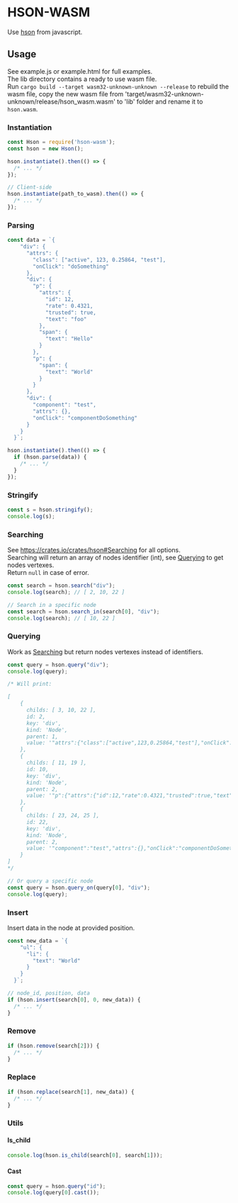 # HSON-WASM

Use [hson](https://crates.io/crates/hson) from javascript.

## Usage

See example.js or example.html for full examples.  
The lib directory contains a ready to use wasm file.  
Run `cargo build --target wasm32-unknown-unknown --release` to rebuild the wasm file, 
copy the new wasm file from 'target/wasm32-unknown-unknown/release/hson_wasm.wasm' to 'lib' folder and rename it to `hson.wasm`.

### Instantiation

```js
const Hson = require('hson-wasm');
const hson = new Hson();

hson.instantiate().then(() => {
  /* ... */
});

// Client-side
hson.instantiate(path_to_wasm).then(() => {
  /* ... */
});
```

### Parsing
```js
const data = `{
    "div": {
      "attrs": {
        "class": ["active", 123, 0.25864, "test"],
        "onClick": "doSomething"
      },
      "div": {
        "p": {
          "attrs": {
            "id": 12,
            "rate": 0.4321,
            "trusted": true,
            "text": "foo"
          },
          "span": {
            "text": "Hello"
          }
        },
        "p": {
          "span": {
            "text": "World"
          }
        }
      },
      "div": {
        "component": "test",
        "attrs": {},
        "onClick": "componentDoSomething"
      }
    }
  }`;

hson.instantiate().then(() => {
  if (hson.parse(data)) {
    /* ... */
  }
});
```

### Stringify
```js
const s = hson.stringify();
console.log(s);
```

### Searching

See https://crates.io/crates/hson#Searching for all options.  
Searching will return an array of nodes identifier (int), see [Querying](#Querying) to get nodes vertexes.  
Return `null` in case of error.

```js
const search = hson.search("div");
console.log(search); // [ 2, 10, 22 ]

// Search in a specific node
const search = hson.search_in(search[0], "div");
console.log(search); // [ 10, 22 ]
```

### Querying

Work as [Searching](#Searching) but return nodes vertexes instead of identifiers. 

```js
const query = hson.query("div");
console.log(query);

/* Will print:

[   
    { 
      childs: [ 3, 10, 22 ],
      id: 2,
      key: 'div',
      kind: 'Node',
      parent: 1,
      value: '"attrs":{"class":["active",123,0.25864,"test"],"onClick":"doSomething"},"div":{"p":{"attrs":{"id":12,"rate":0.4321,"trusted":true,"text":"foo"},"span":{"text":"Hello"}},"p":{"span":{"text":"World"}}},"div":{"component":"test","attrs":{},"onClick":"componentDoSomething"}' 
    },
    { 
      childs: [ 11, 19 ],
      id: 10,
      key: 'div',
      kind: 'Node',
      parent: 2,
      value: '"p":{"attrs":{"id":12,"rate":0.4321,"trusted":true,"text":"foo"},"span":{"text":"Hello"}},"p":{"span":{"text":"World"}}' 
    },
    { 
      childs: [ 23, 24, 25 ],
      id: 22,
      key: 'div',
      kind: 'Node',
      parent: 2,
      value: '"component":"test","attrs":{},"onClick":"componentDoSomething"' 
    } 
]
*/

// Or query a specific node
const query = hson.query_on(query[0], "div");
console.log(query);
```

### Insert

Insert data in the node at provided position.

```js
const new_data = `{
    "ul": {
      "li": {
        "text": "World"
      }
    }
  }`;

// node_id, position, data
if (hson.insert(search[0], 0, new_data)) {
  /* ... */
}
```

### Remove

```js
if (hson.remove(search[2])) {
  /* ... */
}
```

### Replace 

```js
if (hson.replace(search[1], new_data)) {
  /* ... */
}
```

### Utils

#### Is_child

```js
console.log(hson.is_child(search[0], search[1]));
```

#### Cast

```js
const query = hson.query("id");
console.log(query[0].cast());
```